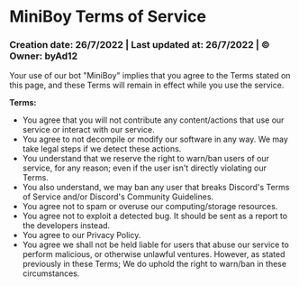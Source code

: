 # MiniBoy Terms of Service
### Creation date: **26/7/2022** | Last updated at: **26/7/2022** | ©️ Owner: **byAd12**

Your use of our bot "MiniBoy" implies that you agree to the Terms stated on this page, and these Terms will remain in effect while you use the service.

**Terms:**

* You agree that you will not contribute any content/actions that use our service or interact with our service.
* You agree to not decompile or modify our software in any way. We may take legal steps if we detect these actions.
* You understand that we reserve the right to warn/ban users of our service, for any reason; even if the user isn't directly violating our Terms. 
* You also understand, we may ban any user that breaks Discord's Terms of Service and/or Discord's Community Guidelines.
* You agree not to spam or overuse our computing/storage resources.
* You agree not to exploit a detected bug. It should be sent as a report to the developers instead.
* You agree to our Privacy Policy.
* You agree we shall not be held liable for users that abuse our service to perform malicious, or otherwise unlawful ventures. However, as stated previously in these Terms;
We do uphold the right to warn/ban in these circumstances.
